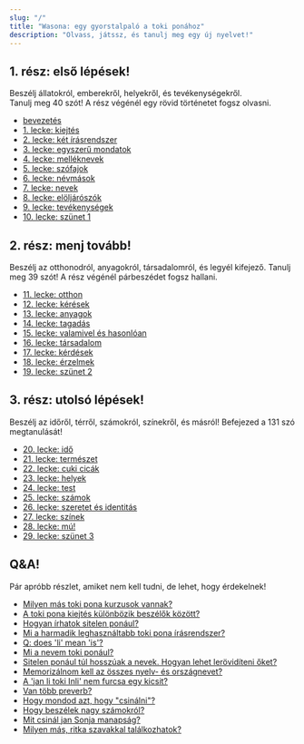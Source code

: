 ```yaml
---
slug: "/"
title: "Wasona: egy gyorstalpaló a toki ponához"
description: "Olvass, játssz, és tanulj meg egy új nyelvet!"
---
```

## 1. rész: első lépések!

Beszélj állatokról, emberekről, helyekről, és tevékenységekről.  
Tanulj meg 40 szót!
A rész végénél egy rövid történetet fogsz olvasni.

* [bevezetés](hu/00)
* [1. lecke: kiejtés](hu/01)
* [2. lecke: két írásrendszer](hu/02)
* [3. lecke: egyszerű mondatok](hu/03)
* [4. lecke: melléknevek](hu/04)
* [5. lecke: szófajok](hu/05)
* [6. lecke: névmások](hu/06)
* [7. lecke: nevek](hu/07)
* [8. lecke: elöljárószók](hu/08)
* [9. lecke: tevékenységek](hu/09)
* [10. lecke: szünet 1](hu/10)

## 2. rész: menj tovább!

Beszélj az otthonodról, anyagokról, társadalomról, és legyél kifejező.
Tanulj meg 39 szót!
A rész végénél párbeszédet fogsz hallani.

* [11. lecke: otthon](hu/11)
* [12. lecke: kérések](hu/12)
* [13. lecke: anyagok](hu/13)
* [14. lecke: tagadás](hu/14)
* [15. lecke: valamivel és hasonlóan](hu/15)
* [16. lecke: társadalom](hu/16)
* [17. lecke: kérdések](hu/17)
* [18. lecke: érzelmek](hu/18)
* [19. lecke: szünet 2](hu/19)

## 3. rész: utolsó lépések!

Beszélj az időről, térről, számokról, színekről, és másról!
Befejezed a 131 szó megtanulását!

* [20. lecke: idő](hu/20)
* [21. lecke: természet](hu/21)
* [22. lecke: cuki cicák](hu/22)
* [23. lecke: helyek](hu/23)
* [24. lecke: test](hu/24)
* [25. lecke: számok](hu/25)
* [26. lecke: szeretet és identitás](hu/26)
* [27. lecke: színek](hu/27)
* [28. lecke: mú!](hu/28)
* [29. lecke: szünet 3](hu/29)

## Q&A!

Pár apróbb részlet, amiket nem kell tudni, de lehet, hogy érdekelnek!

* [Milyen más toki pona kurzusok vannak?](hu/other-courses)
* [A toki pona kiejtés különbözik beszélők között?](hu/sound-variation)
* [Hogyan írhatok sitelen ponául?](hu/fonts)
* [Mi a harmadik leghasználtabb toki pona írásrendszer?](hu/sitelen-sitelen)
* [Q: does 'li' mean 'is'?](hu/li-and-is)
* [Mi a nevem toki ponául?](hu/make-a-name)
* [Sitelen ponául túl hosszúak a nevek. Hogyan lehet lerövidíteni őket?](hu/simpler-cartouches)
* [Memorizálnom kell az összes nyelv- és országnevet?](hu/languages-countries)
* [A 'jan li toki Inli' nem furcsa egy kicsit?](hu/named-verbs)
* [Van több preverb?](hu/more-preverbs)
* [Hogy mondod azt, hogy "csinálni"?](hu/doing)
* [Hogy beszélek nagy számokról?](hu/large-numbers)
* [Mit csinál jan Sonja manapság?](hu/jan-sonja)
* [Milyen más, ritka szavakkal találkozhatok?](hu/uncommon-words)

